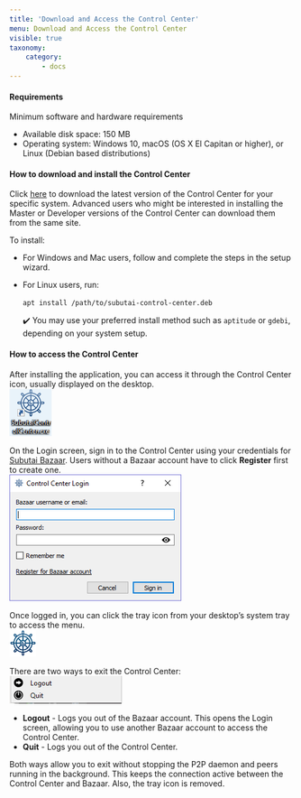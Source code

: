 ```yaml
---
title: 'Download and Access the Control Center'
menu: Download and Access the Control Center
visible: true
taxonomy:
    category:
        - docs
---
```


#### Requirements 

Minimum software and hardware requirements

* Available disk space: 150 MB
* Operating system: Windows 10, macOS (OS X El Capitan or higher),  or Linux (Debian based distributions)

#### How to download and install the Control Center

Click [here](https://subutai.io/getting-started.html#companion) to download the latest version of the Control Center for your specific system. Advanced users who might be interested in installing the Master or Developer versions of the Control Center can download them from the same site.

To install:
* For Windows and Mac users, follow and complete the steps in the setup wizard.
* For Linux users, run:    

  `apt install /path/to/subutai-control-center.deb`   

  ✔️ You may use your preferred install method such as `aptitude` or `gdebi`, depending on your system setup.

#### How to access the Control Center

After installing the application, you can access it through the Control Center icon, usually displayed on the desktop.    
![CC icon](cc-access.png)

On the Login screen, sign in to the Control Center using your credentials for [Subutai Bazaar](https://bazaar.subutai.io). Users without a Bazaar account have to click **Register** first to create one.    
![CC login](cc-login.png)

Once logged in, you can click the tray icon from your desktop’s system tray to access the menu.    
![CC tray icon](cc-icon.png)

There are two ways to exit the Control Center:   
![CC logout](cc-logout.png)

* **Logout** - Logs you out of the Bazaar account. This opens the Login screen, allowing you to use another Bazaar account to access the Control Center.
* **Quit** - Logs you out of the Control Center.    

Both ways allow you to exit without stopping the P2P daemon and peers running in the background. This keeps the connection active between the Control Center and Bazaar. Also, the tray icon is removed. 
